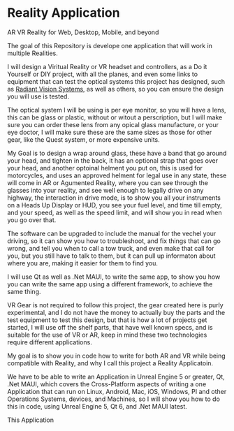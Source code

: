 # Reality Application

AR VR Reality for Web, Desktop, Mobile, and beyond

The goal of this Repository is develope one application that will work in multiple Realities.

I will design a Viritual Reality or VR headset and controllers, as a Do it Yourself or DIY project, with all the planes, and even some links to equipment that can test the optical systems this project has designed, such as 
[Radiant Vision Systems](https://www.radiantvisionsystems.com/products/imaging-colorimeters-photometers/ar/vr-lens), 
as well as others, so you can ensure the design you will use is tested.

The optical system I will be using is per eye monitor, so you will have a lens, this can be glass or plastic, without or witout a perscription, but I will make sure you can order these lens from any opical glass manufacture, or your eye doctor, I will make sure these are the same sizes as those for other gear, like the Quest system, or more expensive units.

My Goal is to design a wrap around glass, these have a band that go around your head, and tighten in the back, it has an optional strap that goes over your head, and another optoinal helment you put on, this is used for motorcycles, and uses an approved helment for legal use in any state, these will come in AR or Agumented Reality, where you can see through the glasses into your reality, and see well enough to legally drive on any highway, the interaction in drive mode, is to show you all your instruments on a Heads Up Display or HUD, you see your fuel level, and time till empty, and your speed, as well as the speed limit, and will show you in read when you go over that.

The software can be upgraded to include the manual for the vechel your driving, so it can show you how to troubleshoot, and fix things that can go wrong, and tell you when to call a tow truck, and even make that call for you, but you still have to talk to them, but it can pull up informaton about where you are, making it easier for them to find you.

I will use Qt as well as .Net MAUI, to write the same app, to show you how you can write the same app using a different framework, to achieve the same thing.

VR Gear is not required to follow this project, the gear created here is purly experimental, and I do not have the money to actually buy the parts and the test equipment to test this design, but that is how a lot of projects get started, I will use off the shelf parts, that have well known specs, and is suitable for the use of VR or AR, keep in mind these two technologies require different applications.

My goal is to show you in code how to write for both AR and VR while being compatible with Reality, and why I call this project a Reality Applicatoin.

We have to be able to write an Application in Unreal Engine 5 or greater, Qt, .Net MAUI, which covers the Cross-Platform aspects of writing a one Application that can run on Linux, Android, Mac, iOS, Windows, PI and other Operations Systems, devices, and Machines, so I will show you how to do this in code, using Unreal Engine 5, Qt 6, and .Net MAUI latest.

This Application 
